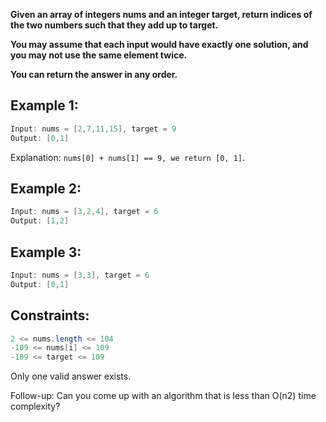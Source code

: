 **Given an array of integers nums and an integer target, return indices of the two numbers such that they add up to target.**

**You may assume that each input would have exactly one solution, and you may not use the same element twice.**

**You can return the answer in any order.**

 

## Example 1:
```Java
Input: nums = [2,7,11,15], target = 9
Output: [0,1]
```
Explanation: ```nums[0] + nums[1] == 9, we return [0, 1]```.


## Example 2:
```Java
Input: nums = [3,2,4], target = 6
Output: [1,2]
```


## Example 3:
```Java
Input: nums = [3,3], target = 6
Output: [0,1]
```
 

## Constraints:
```Java
2 <= nums.length <= 104
-109 <= nums[i] <= 109
-109 <= target <= 109
```
Only one valid answer exists.
 

Follow-up: Can you come up with an algorithm that is less than O(n2) time complexity?